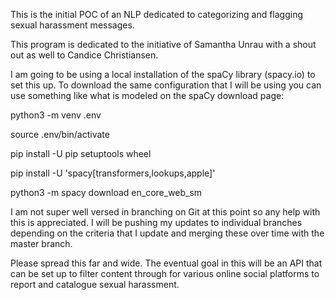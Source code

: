 This is the initial POC of an NLP dedicated to categorizing and flagging sexual harassment messages.

This program is dedicated to the initiative of Samantha Unrau with a shout out as well to Candice Christiansen.

I am going to be using a local installation of the spaCy library (spacy.io) to set this up. To download the same configuration that I will be using you can use something like what is modeled on the spaCy download page:

python3 -m venv .env

source .env/bin/activate

pip install -U pip setuptools wheel

pip install -U 'spacy[transformers,lookups,apple]'

python3 -m spacy download en_core_web_sm




I am not super well versed in branching on Git at this point so any help with this is appreciated. I will be pushing my updates to individual branches depending on the criteria that I update and merging these over time with the master branch.

Please spread this far and wide. The eventual goal in this will be an API that can be set up to filter content through for various online social platforms to report and catalogue sexual harassment.
